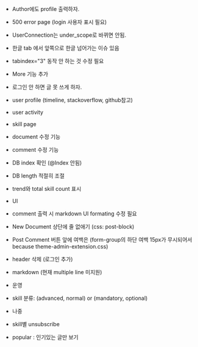 - Author에도 profile 출력하자.
- 500 error page (login 사용자 표시 필요)
- UserConnection는 under_scope로 바뀌면 안됨.
- 한글 tab 에서 앞쪽으로 한글 넘어가는 이슈 있음
- tabindex="3" 동작 안 하는 것 수정 필요
- More 기능 추가
- 로그인 안 하면 글 못 쓰게 하자.

- user profile (timeline, stackoverflow, github참고)
- user activity
- skill page
- document 수정 기능
- comment 수정 기능
- DB index 확인 (@Index 안됨)
- DB length 적절히 조절
- trend와 total skill count 표시

- UI
- comment 출력 시 markdown UI formating 수정 필요
- New Document 상단에 줄 없애기 (css: post-block)
- Post Comment 버튼 앞에 여백은 (form-group의 하단 여백 15px가 무시되어서 because theme-admin-extension.css)
- header 삭제 (로그인 추가)
- markdown (현재 multiple line 미지원)

- 운영
- skill 분류: (advanced, normal) or (mandatory, optional)

- 나중
- skill별 unsubscribe
- popular : 인기있는 글만 보기
